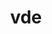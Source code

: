 ---
title: "vde"
layout: cache
categories: [package, develop]
meta: {"versions": ["2.3.3"], "compilers": ["apple-clang@=15.0.0"], "oss": ["ventura"], "platforms": ["darwin"], "targets": ["aarch64"], "stacks": ["developer-tools-darwin", "root"], "num_specs": 2, "num_specs_by_stack": {"developer-tools-darwin": 2, "root": 2}}
spec_details: [{"hash": "xowryo3yhn7jee5avcgjd3t5eioypnal", "compiler": "apple-clang@=15.0.0", "versions": ["2.3.3"], "os": "ventura", "platform": "darwin", "target": "aarch64", "variants": ["build_system=autotools"], "stacks": ["developer-tools-darwin", "root"], "size": "-", "tarball": "https://binaries.spack.io/develop/build_cache/darwin-ventura-aarch64/apple-clang-15.0.0/vde-2.3.3/darwin-ventura-aarch64-apple-clang-15.0.0-vde-2.3.3-xowryo3yhn7jee5avcgjd3t5eioypnal.spack"}, {"hash": "5zt46q7uuia6gw4i2ftwahujbxpjwfnj", "compiler": "apple-clang@=15.0.0", "versions": ["2.3.3"], "os": "ventura", "platform": "darwin", "target": "aarch64", "variants": ["build_system=autotools"], "stacks": ["developer-tools-darwin", "root"], "size": "-", "tarball": "https://binaries.spack.io/develop/build_cache/darwin-ventura-aarch64/apple-clang-15.0.0/vde-2.3.3/darwin-ventura-aarch64-apple-clang-15.0.0-vde-2.3.3-5zt46q7uuia6gw4i2ftwahujbxpjwfnj.spack"}]
---
